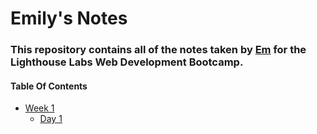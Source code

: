 # Emily's Notes
### This repository contains all of the notes taken by [Em](https://github.com/Avec-em) for the Lighthouse Labs Web Development Bootcamp.

#### Table Of Contents 
* [Week 1](/Week_1)
  * [Day 1](/Week_1/Day_1)
